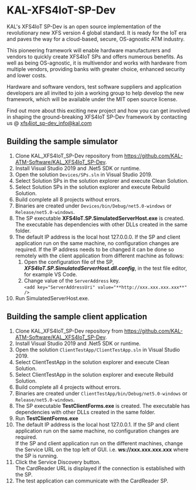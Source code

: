 # KAL-XFS4IoT-SP-Dev

KAL's XFS4IoT SP-Dev is an open source implementation of the revolutionary new XFS version 4 global standard. It is ready for the IoT era and paves the way for a cloud-based, secure, OS-agnostic ATM industry.

This pioneering framework will enable hardware manufacturers and vendors to quickly create XFS4IoT SPs and offers numerous benefits. As well as being OS-agnostic, it is multivendor and works with hardware from multiple vendors, providing banks with greater choice, enhanced security and lower costs.

Hardware and software vendors, test software suppliers and application developers are all invited to join a working group to help develop the new framework, which will be available under the MIT open source license.

Find out more about this exciting new project and how you can get involved in shaping the ground-breaking XFS4IoT SP-Dev framework by contacting us @ xfs4iot_sp-dev_info@kal.com

## Building the sample simulator

1. Clone KAL_XFS4IoT_SP-Dev repository from https://github.com/KAL-ATM-Software/KAL_XFS4IoT_SP-Dev.
2. Install Visual Studio 2019 and .Net5 SDK or runtime.
3. Open the solution `Devices/SPs.sln` in Visual Studio 2019.
4. Select Solution SPs in the solution explorer and execute Clean Solution.
5. Select Solution SPs in the solution explorer and execute Rebuild Solution.
6. Build complete all 8 projects without errors.
7. Binaries are created under `Devices/bin/Debug/net5.0-windows` or `Release/net5.0-windows`.
8. The SP executable **XFS4IoT.SP.SimulatedServerHost.exe** is created. The executable has dependencies with other DLLs created in the same folder.
9. The default IP address is the local host 127.0.0.0. If the SP and client application run on the same machine, no configuration changes are required. If the IP address needs to be changed it can be done so remotely with the client application from different machine as follows: 
    1. Open the configuration file of the SP, ***XFS4IoT.SP.SimulatedServerHost.dll.config***, in the test file editor, for example VS Code.
    2. Change value of the `ServerAddress` key.  
        `<add key="ServerAddressUri" value="**http://xxx.xxx.xxx.xxx**" />`
10. Run SimulatedServerHost.exe.

## Building the sample client application

1. Clone KAL_XFS4IoT_SP-Dev repository from https://github.com/KAL-ATM-Software/KAL_XFS4IoT_SP-Dev.
2. Install Visual Studio 2019 and .Net5 SDK or runtime.
3. Open the solution `ClientTestApp/ClientTestApp.sln` in Visual Studio 2019.
4. Select ClientTestApp in the solution explorer and execute Clean Solution.
5. Select ClientTestApp in the solution explorer and execute Rebuild Solution.
6. Build complete all 4 projects without errors.
7. Binaries are created under `ClientTestApp/bin/Debug/net5.0-windows` or `Release/net5.0-windows`.
8. The SP executable **TestClientForms.exe** is created. The executable has dependencies with other DLLs created in the same folder.
9. Run **TestClientForms.exe**
10. The default IP address is the local host 127.0.0.1. If the SP and client application run on the same machine, no configuration changes are required.  
If the SP and client application run on the different machines, change the Service URL on the top left of GUI. i.e. **ws://xxx.xxx.xxx.xxx** where the SP is running.
11. Click the Service Discovery button.  
The CardReader URL is displayed if the connection is established with the SP.
12. The test application can communicate with the CardReader SP.
